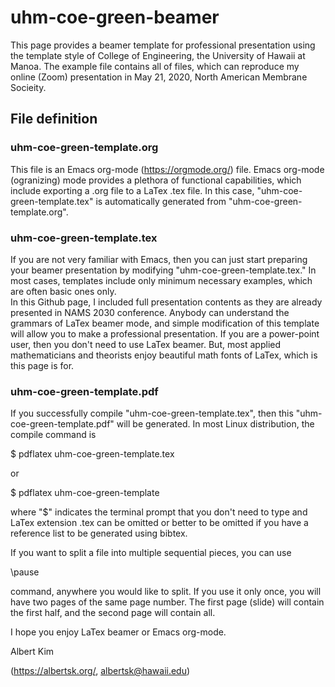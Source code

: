 # uhm-coe-green-beamer
This page provides a beamer template for professional presentation using the template style of College of Engineering, the University of Hawaii at Manoa.
The example file contains all of files, which can reproduce my online (Zoom) presentation in May 21, 2020, North American Membrane Socieity.


## File definition

### uhm-coe-green-template.org
This file is an Emacs org-mode (https://orgmode.org/) file.
Emacs org-mode (ogranizing) mode provides a plethora of functional capabilities, which include exporting a .org file to a LaTex .tex file.  In this case, "uhm-coe-green-template.tex" is automatically generated from "uhm-coe-green-template.org".

### uhm-coe-green-template.tex
If you are not very familiar with Emacs, then you can just start preparing your beamer presentation by modifying "uhm-coe-green-template.tex." In most cases, templates include only minimum necessary examples, which are often basic ones only.  
In this Github page, I included full presentation contents as they are already presented in NAMS 2030 conference. Anybody can understand the grammars of LaTex beamer mode, and simple modification of this template will allow you to make a professional presentation. If you are a power-point user, then you don't need to use LaTex beamer. But, most applied mathematicians and theorists enjoy beautiful math fonts of LaTex, which is this page is for.  

### uhm-coe-green-template.pdf
If you successfully compile "uhm-coe-green-template.tex", then this "uhm-coe-green-template.pdf" will be generated. In most Linux distribution, the compile command is

$ pdflatex uhm-coe-green-template.tex

or

$ pdflatex uhm-coe-green-template

where "$" indicates the terminal prompt that you don't need to type and LaTex extension .tex can be omitted or better to be omitted if you have a reference list to be generated using bibtex.

If you want to split a file into multiple sequential pieces, you can use 

\pause

command, anywhere you would like to split. If you use it only once, you will have two pages of the same page number. The first page (slide) will contain the first half, and the second page will contain all. 

I hope you enjoy LaTex beamer or Emacs org-mode.

Albert Kim 

(https://albertsk.org/, albertsk@hawaii.edu)

